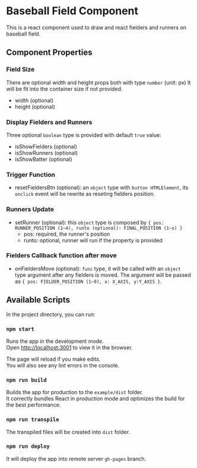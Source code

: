 # Baseball Field Component

This is a react component used to draw and react fielders and runners on baseball field.

## Component Properties

### Field Size
There are optional width and height props both with type `number` (unit: px)
It will be fit into the container size if not provided.
- width (optional)
- height (optional)

### Display Fielders and Runners
Three optional `boolean` type is provided with default `true` value:
- isShowFielders (optional)
- isShowRunners (optional)
- isShowBatter (optional)

### Trigger Function
- resetFieldersBtn (optional): an `object` type with `button HTMLElement`, its `onclick` event will be rewrite as reseting fielders position.

### Runners Update
- setRunner (optional): this `object` type is composed by `{ pos: RUNNER_POSITION (1~4), runto (optional): FINAL_POSITION (1~x) }`
  - pos: required, the runner's position
  - runto: optional, runner will run if the property is provided

### Fielders Callback function after move
- onFieldersMove (optional): `func` type, it will be called with an `object` type argument after any fielders is moved. The argument will be passed as `{ pos: FIELDER_POSITION (1~9), x: X_AXIS, y:Y_AXIS }`.

## Available Scripts

In the project directory, you can run:

### `npm start`

Runs the app in the development mode.<br>
Open [http://localhost:3001](http://localhost:3001) to view it in the browser.

The page will reload if you make edits.<br>
You will also see any lint errors in the console.

### `npm run build`

Builds the app for production to the `example/dist` folder.<br>
It correctly bundles React in production mode and optimizes the build for the best performance.

### `npm run transpile`

The transpiled files will be created into `dist` folder.

### `npm run deploy`

It will deploy the app into remote server `gh-pages` branch.

